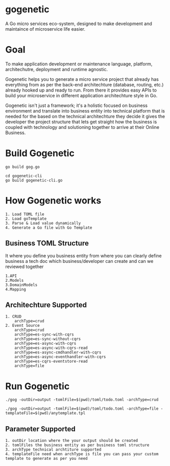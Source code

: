 # gogenetic

A Go micro services eco-system, designed to make development and maintaince of microservice life easier.

# Goal
To make application development or maintenance language, platform, architechutre, deployment and runtime agnostic.

Gogenetic helps you to generate a micro service project that already has everything from as per the back-end architechture (database, routing, etc.) already hooked up and ready to run. From there it provides easy APIs to build your microservice in different application architechture style in Go.

Gogenetic isn't just a framework; it's a holistic focused on business environment and translate into business entity into technical platform that is needed for the based on the technical architechture they decide it gives the developer the project structure that lets get straight how the business is coupled with technology and solutioning together to arrive at their Online Business.


# Build Gogenetic
    go build gog.go

    cd gogenetic-cli
    go build gogenetic-cli.go

# How Gogenetic works

    1. Load TOML file
    2. Load goTemplate
    3. Parse & Load value dynamically
    4. Generate a Go file with Go Template
 
## Business TOML Structure

It where you define you business entity from where you can clearly define business a tech doc which business/developer can create and can we reviewed together

    1.API
    2.Models
    3.DomainModels
    4.Mapping

## Architechture Supported

    1. CRUD
        archType=crud
    2. Event Source
        archType=crud
        archType=es-sync-with-cqrs
        archType=es-sync-without-cqrs
        archType=es-async-with-cqrs
        archType=es-async-with-cqrs-read
        archType=es-async-cmdhandler-with-cqrs
        archType=es-async-eventhandler-with-cqrs
        archType=es-cqrs-eventstore-read
        archType=file

# Run Gogenetic

    ./gog -outDir=output -tomlFile=$(pwd)/toml/todo.toml -archType=crud

    ./gog -outDir=output -tomlFile=$(pwd)/toml/todo.toml -archType=file -templateFile=$(pwd)/anytemplate.tpl

## Parameter Supported

    1. outDir location where the your output should be created
    2. tomlFiles the business entity as per business toml structure
    3. archType technical archtiture supported
    4. templateFile need when archType is file you can pass your custom template to generate as per you need